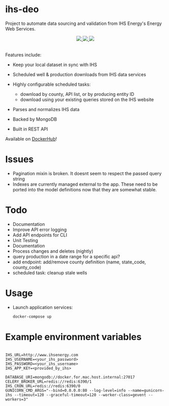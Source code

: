 # ihs-deo

Project to automate data sourcing and validation from IHS Energy's Energy Web Services.

<div style="text-align:center;">
  <table >
    <tr>
      <a href="https://codecov.io/gh/la-mar/ihs-deo">
        <img src="https://codecov.io/gh/la-mar/ihs-deo/branch/master/graph/badge.svg" />
      </a>
      <a href="(https://circleci.com/gh/la-mar/ihs-deo">
        <img src="https://circleci.com/gh/la-mar/ihs-deo.svg?style=svg" />
      </a>
            <a href="https://hub.docker.com/r/driftwood/ihs">
        <img src="https://img.shields.io/docker/pulls/driftwood/ihs.svg" />
      </a>
    </tr>
  </table>
</div>

Features include:

- Keep your local dataset in sync with IHS
- Scheduled well & production downloads from IHS data services
- Highly configurable scheduled tasks:

  - download by county, API list, or by producing entity ID
  - download using your existing queries stored on the IHS website

- Parses and normalizes IHS data
- Backed by MongoDB
- Built in REST API

Available on <a href="https://hub.docker.com/r/driftwood/ihs">DockerHub</a>!

# Issues

- Pagination mixin is broken. It doesnt seem to respect the passed query string
- Indexes are currently managed external to the app. These need to be ported into
  the model definitions now that they are somewhat stable.

# Todo

- Documentation
- Improve API error logging
- Add API endpoints for CLI
- Unit Testing
- Documentation
- Process changes and deletes (nightly)
- query production in a date range for a specific api?
- add endpoint: add/remove county definition (name, state_code, county_code)
- scheduled task: cleanup stale wells

# Usage

- Launch application services:

  ```bash
  docker-compose up
  ```

# Example environment variables

```env

IHS_URL=http://www.ihsenergy.com
IHS_USERNAME=<your_ihs_password>
IHS_PASSWORD=<your_ihs_username>
IHS_APP_KEY=<provided_by_ihs>

DATABASE_URI=mongodb://docker.for.mac.host.internal:27017
CELERY_BROKER_URL=redis://redis:6390/1
IHS_CRON_URL=redis://redis:6390/0
GUNICORN_CMD_ARGS="--bind=0.0.0.0:80 --log-level=info --name=gunicorn-ihs --timeout=120 --graceful-timeout=120 --worker-class=gevent --workers=3"
```

